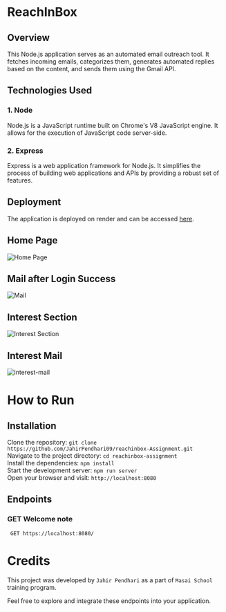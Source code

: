 # ReachInBox

## Overview

This Node.js application serves as an automated email outreach tool. It fetches incoming emails, categorizes them, generates automated replies based on the content, and sends them using the Gmail API.

## Technologies Used

### 1. Node

Node.js is a JavaScript runtime built on Chrome's V8 JavaScript engine. It allows for the execution of JavaScript code server-side.

### 2. Express

Express is a web application framework for Node.js. It simplifies the process of building web applications and APIs by providing a robust set of features.

## Deployment

The application is deployed on render and can be accessed [here](https://reachinbox-assignment.onrender.com/).

## Home Page

![Home Page](https://github.com/JahirPendhari09/reachinbox-Assignment/assets/128920395/43d0cc00-3eb4-4c61-b4eb-41339d86b2e3)

## Mail after Login Success

![Mail](https://github.com/JahirPendhari09/reachinbox-Assignment/assets/128920395/591b5d8c-984b-4b4c-8268-281070d14bfc)


## Interest Section

 ![Interest Section](https://github.com/JahirPendhari09/reachinbox-Assignment/assets/128920395/7142b552-93c7-45e7-a9d0-61671adab05e)

 ## Interest Mail 

 
![interest-mail](https://github.com/JahirPendhari09/reachinbox-Assignment/assets/128920395/8db8c116-8824-4ada-917c-604d734c6666)


 # How to Run <br/>
 
   <h2>Installation</h2>
   
   Clone the repository:   ``` git clone https://github.com/JahirPendhari09/reachinbox-Assignment.git ``` <br/>
   Navigate to the project directory:   ``` cd reachinbox-assignment ``` <br/>
   Install the dependencies:   ``` npm install ``` <br/>
   Start the development server:   ``` npm run server ``` <br/>
   Open your browser and visit:   ``` http://localhost:8080 ``` <br/>

   <h2>Endpoints</h2>
   
   <h3>GET Welcome note</h3>
   <pre><code> GET https://localhost:8080/ </code></pre>

   # Credits <br/>
   This project was developed by ```Jahir Pendhari``` as a part of ```Masai School``` training program.

   <p>Feel free to explore and integrate these endpoints into your application.</p>
  

